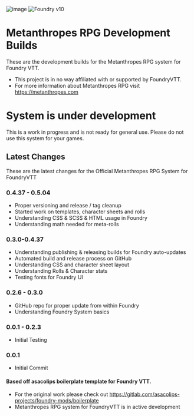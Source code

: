 ![image](https://content.invisioncic.com/e290497/monthly_2022_12/01.jpg.10f501a62b5254cef6f04d9f87c8b52d.jpg)
![Foundry v10](https://img.shields.io/badge/foundry-v10-green)

# Metanthropes RPG Development Builds

These are the development builds for the Metanthropes RPG system for Foundry VTT.

- This project is in no way affiliated with or supported by FoundryVTT.
- For more information about Metanthropes RPG visit https://metanthropes.com

# System is under development

This is a work in progress and is not ready for general use. Please do not use this system for your games.

## Latest Changes

These are the latest changes for the Official Metanthropes RPG System for FoundryVTT

### 0.4.37 - 0.5.04

- Proper versioning and release / tag cleanup
- Started work on templates, character sheets and rolls
- Understanding CSS & SCSS & HTML usage in Foundry
- Understanding math needed for meta-rolls

### 0.3.0-0.4.37

- Understanding publishing & releasing builds for Foundry auto-updates
- Automated build and release process on GitHub
- Understanding CSS and character sheet layout
- Understanding Rolls & Character stats
- Testing fonts for Foundry UI

### 0.2.6 - 0.3.0

- GitHub repo for proper update from within Foundry
- Understanding Foundry System basics

### 0.0.1 - 0.2.3

- Initial Testing

### 0.0.1

- Initial Commit

#### Based off asacolips boilerplate template for Foundry VTT.

- For the original work please check out https://gitlab.com/asacolips-projects/foundry-mods/boilerplate
- Metanthropes RPG system for FoundryVTT is in active development
